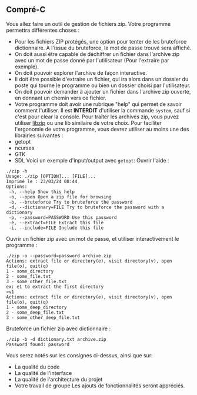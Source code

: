## Compré-C
Vous allez faire un outil de gestion de fichiers zip.
Votre programme permettra différentes choses :
- Pour les fichiers ZIP protégés, une option pour tenter de les bruteforce dictionnaire. À l'issue du bruteforce, 
le mot de passe trouvé sera affiché.
- On doit aussi être capable de déchiffrer un fichier dans l'archive zip avec un mot de passe donné par 
l'utilisateur (Pour l'extraire par exemple).
- On doit pouvoir explorer l'archive de façon interactive.
- Il doit être possible d'extraire un fichier, qui ira alors dans un dossier du poste qui tourne le programme ou 
bien un dossier choisi par l'utilisateur.
- On doit pouvoir demander à ajouter un fichier dans l'archive zip ouverte, en donnant un chemin vers ce 
fichier.
- Votre programme doit avoir une rubrique "help" qui permet de savoir comment l'utiliser.
Il est **INTERDIT** d'utiliser la commande `system`, sauf si c'est pour clear la console.
Pour traiter les archives zip, vous puvez utiliser [libzip](https://libzip.org/) ou une lib similaire de votre choix.
Pour faciliter l'ergonomie de votre programme, vous devrez utiliser au moins une des librairies suivantes :
- getopt
- ncurses
- GTK
- SDL
Voici un exemple d'input/output avec `getopt`:
Ouvrir l'aide :
```
./zip -h
Usage: ./zip [OPTION]... [FILE]...
Imprimé le : 23/03/24 08:44
Options:
 -h, --help Show this help
 -o, --open Open a zip file for browsing
 -b, --bruteforce Try to bruteforce the password
 -d, --dictionary=FILE Try to bruteforce the password with a dictionary
 -p, --password=PASSWORD Use this password
 -e, --extract=FILE Extract this file
 -i, --include=FILE Include this file
```
Ouvrir un fichier zip avec un mot de passe, et utiliser interactivement le programme :
```
./zip -o --password=password archive.zip
Actions: extract file or directory(e), visit directory(v), open file(o), quit(q)
1 - some_directory
2 - some_file.txt
3 - some_other_file.txt
ex: e1 to extract the first directory
>v1
Actions: extract file or directory(e), visit directory(v), open file(o), quit(q)
1 - some_deep_directory
2 - some_deep_file.txt
3 - some_other_deep_file.txt
```
Bruteforce un fichier zip avec dictionnaire :
```
./zip -b -d dictionary.txt archive.zip
Password found: password
```
Vous serez notés sur les consignes ci-dessus, ainsi que sur:
- La qualité du code
- La qualité de l'interface
- La qualité de l'architecture du projet
- Votre travail de groupe
Les ajouts de fonctionnalités seront appréciés.